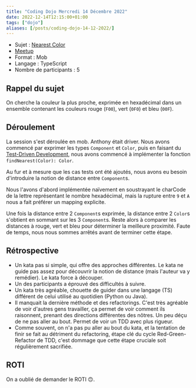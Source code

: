 ```yaml
---
title: "Coding Dojo Mercredi 14 Décembre 2022"
date: 2022-12-14T12:15:00+01:00
tags: ["dojo"]
aliases: [/posts/coding-dojo-14-12-2022/]
---
```


- Sujet : [Nearest Color](https://codingdojo.org/kata/NearestColor/)
- [Meetup](https://www.meetup.com/fr-FR/software-craftsmanship-lyon/events/289884566/)
- Format : Mob
- Langage : TypeScript
- Nombre de participants : 5

## Rappel du sujet

On cherche la couleur la plus proche, exprimée en hexadécimal dans un ensemble contenant les couleurs rouge (`F00`), vert (`0F0`) et bleu (`00F`).

## Déroulement

La session s'est déroulée en mob.
Anthony était driver.
Nous avons commencé par exprimer les types `Component` et `Color`, puis en faisant du [Test-Driven Development](https://en.wikipedia.org/wiki/Test-driven_development), nous avons commencé à implémenter la fonction `findNearest(Color): Color`.

Au fur et à mesure que les cas tests ont été ajoutés, nous avons eu besoin d'introduire la notion de distance entre ``Component``s.

Nous l'avons d'abord implémentée naïvement en soustrayant le charCode de la lettre représentant le nombre hexadécimal, mais la rupture entre `9` et `A` nous a fait préférer un mapping explicite.

Une fois la distance entre 2 ``Component``s exprimée, la distance entre 2 ``Color``s s'obtient en sommant sur les 3 ``Component``s.
Reste alors à comparer les distances à rouge, vert et bleu pour déterminer la meilleure proximité.
Faute de temps, nous nous sommes arrêtés avant de terminer cette étape.

## Rétrospective

- Un kata pas si simple, qui offre des approches différentes.
Le kata ne guide pas assez pour découvrir la notion de distance (mais l'auteur va y remédier).
Le kata force à découper.
- Un des participants a éprouvé des difficultés à suivre.
- Un kata très agréable, chouette de guider dans une langage (TS) différent de celui utilisé au quotidien (Python ou Java).
- Il manquait la dernière méthode et des refactorings.
C'est très agréable de voir d'autres gens travailler, ça permet de voir comment ils raisonnent, prenant des directions différentes des nôtres.
Un peu déçu de ne pas aller au bout.
Permet de voir un TDD avec plus rigueur.
- Comme souvent, on n'a pas pu aller au bout du kata, et la tentation de finir se fait au détriment du refactoring, étape clé du cycle Red-Green-Refactor de TDD, c'est dommage que cette étape cruciale soit régulièrement sacrifiée.


## ROTI

On a oublié de demander le ROTI 🙃.
